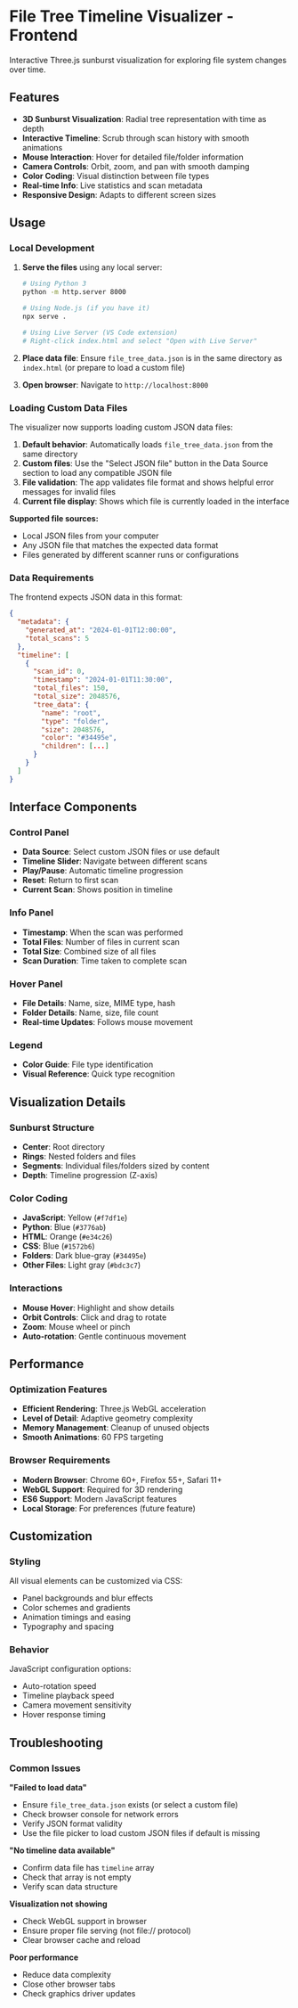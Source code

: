 # File Tree Timeline Visualizer - Frontend

Interactive Three.js sunburst visualization for exploring file system changes over time.

## Features

- **3D Sunburst Visualization**: Radial tree representation with time as depth
- **Interactive Timeline**: Scrub through scan history with smooth animations
- **Mouse Interaction**: Hover for detailed file/folder information
- **Camera Controls**: Orbit, zoom, and pan with smooth damping
- **Color Coding**: Visual distinction between file types
- **Real-time Info**: Live statistics and scan metadata
- **Responsive Design**: Adapts to different screen sizes

## Usage

### Local Development

1. **Serve the files** using any local server:
   ```bash
   # Using Python 3
   python -m http.server 8000
   
   # Using Node.js (if you have it)
   npx serve .
   
   # Using Live Server (VS Code extension)
   # Right-click index.html and select "Open with Live Server"
   ```

2. **Place data file**: Ensure `file_tree_data.json` is in the same directory as `index.html` (or prepare to load a custom file)

3. **Open browser**: Navigate to `http://localhost:8000`

### Loading Custom Data Files

The visualizer now supports loading custom JSON data files:

1. **Default behavior**: Automatically loads `file_tree_data.json` from the same directory
2. **Custom files**: Use the "Select JSON file" button in the Data Source section to load any compatible JSON file
3. **File validation**: The app validates file format and shows helpful error messages for invalid files
4. **Current file display**: Shows which file is currently loaded in the interface

**Supported file sources:**
- Local JSON files from your computer
- Any JSON file that matches the expected data format
- Files generated by different scanner runs or configurations

### Data Requirements

The frontend expects JSON data in this format:
```json
{
  "metadata": {
    "generated_at": "2024-01-01T12:00:00",
    "total_scans": 5
  },
  "timeline": [
    {
      "scan_id": 0,
      "timestamp": "2024-01-01T11:30:00",
      "total_files": 150,
      "total_size": 2048576,
      "tree_data": {
        "name": "root",
        "type": "folder",
        "size": 2048576,
        "color": "#34495e",
        "children": [...]
      }
    }
  ]
}
```

## Interface Components

### Control Panel
- **Data Source**: Select custom JSON files or use default
- **Timeline Slider**: Navigate between different scans
- **Play/Pause**: Automatic timeline progression
- **Reset**: Return to first scan
- **Current Scan**: Shows position in timeline

### Info Panel
- **Timestamp**: When the scan was performed
- **Total Files**: Number of files in current scan
- **Total Size**: Combined size of all files
- **Scan Duration**: Time taken to complete scan

### Hover Panel
- **File Details**: Name, size, MIME type, hash
- **Folder Details**: Name, size, file count
- **Real-time Updates**: Follows mouse movement

### Legend
- **Color Guide**: File type identification
- **Visual Reference**: Quick type recognition

## Visualization Details

### Sunburst Structure
- **Center**: Root directory
- **Rings**: Nested folders and files
- **Segments**: Individual files/folders sized by content
- **Depth**: Timeline progression (Z-axis)

### Color Coding
- **JavaScript**: Yellow (`#f7df1e`)
- **Python**: Blue (`#3776ab`)
- **HTML**: Orange (`#e34c26`)
- **CSS**: Blue (`#1572b6`)
- **Folders**: Dark blue-gray (`#34495e`)
- **Other Files**: Light gray (`#bdc3c7`)

### Interactions
- **Mouse Hover**: Highlight and show details
- **Orbit Controls**: Click and drag to rotate
- **Zoom**: Mouse wheel or pinch
- **Auto-rotation**: Gentle continuous movement

## Performance

### Optimization Features
- **Efficient Rendering**: Three.js WebGL acceleration
- **Level of Detail**: Adaptive geometry complexity
- **Memory Management**: Cleanup of unused objects
- **Smooth Animations**: 60 FPS targeting

### Browser Requirements
- **Modern Browser**: Chrome 60+, Firefox 55+, Safari 11+
- **WebGL Support**: Required for 3D rendering
- **ES6 Support**: Modern JavaScript features
- **Local Storage**: For preferences (future feature)

## Customization

### Styling
All visual elements can be customized via CSS:
- Panel backgrounds and blur effects
- Color schemes and gradients
- Animation timings and easing
- Typography and spacing

### Behavior
JavaScript configuration options:
- Auto-rotation speed
- Timeline playback speed
- Camera movement sensitivity
- Hover response timing

## Troubleshooting

### Common Issues

**"Failed to load data"**
- Ensure `file_tree_data.json` exists (or select a custom file)
- Check browser console for network errors
- Verify JSON format validity
- Use the file picker to load custom JSON files if default is missing

**"No timeline data available"**
- Confirm data file has `timeline` array
- Check that array is not empty
- Verify scan data structure

**Visualization not showing**
- Check WebGL support in browser
- Ensure proper file serving (not file:// protocol)
- Clear browser cache and reload

**Poor performance**
- Reduce data complexity
- Close other browser tabs
- Check graphics driver updates